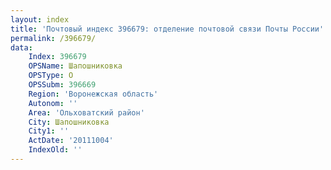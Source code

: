 ```yaml
---
layout: index
title: 'Почтовый индекс 396679: отделение почтовой связи Почты России'
permalink: /396679/
data:
    Index: 396679
    OPSName: Шапошниковка
    OPSType: О
    OPSSubm: 396669
    Region: 'Воронежская область'
    Autonom: ''
    Area: 'Ольховатский район'
    City: Шапошниковка
    City1: ''
    ActDate: '20111004'
    IndexOld: ''
---
```

